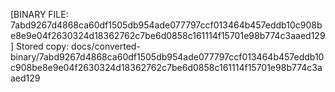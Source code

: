 [BINARY FILE: 7abd9267d4868ca60df1505db954ade077797ccf013464b457eddb10c908be8e9e04f2630324d18362762c7be6d0858c161114f15701e98b774c3aaed129]
Stored copy: docs/converted-binary/7abd9267d4868ca60df1505db954ade077797ccf013464b457eddb10c908be8e9e04f2630324d18362762c7be6d0858c161114f15701e98b774c3aaed129
